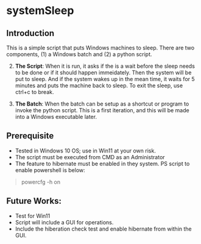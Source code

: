 # systemSleep

## Introduction
This is a simple script that puts Windows machines to sleep. There are two components, (1) a Windows batch and (2) a python script.

2) **The Script**: When it is run, it asks if the is a wait before the sleep needs to be done or if it should happen immeidately. Then the system will be put to sleep. And if the system wakes up in the mean time, it waits for 5 minutes and puts the machine back to sleep. To exit the sleep, use ctrl+c to break.

1) **The Batch**: When the batch can be setup as a shortcut or program to invoke the python script. This is a first iteration, and this will be made into a Windows executable later.

## Prerequisite
- Tested in Windows 10 OS; use in Win11 at your own risk.
- The script must be executed from CMD as an Administrator
- The feature to hibernate must be enabled in they system. PS script to enable powershell is below:
> powercfg -h on

## Future Works:
- Test for Win11
- Script will include a GUI for operations.
- Include the hiberation check test and enable hibernate from within the GUI.